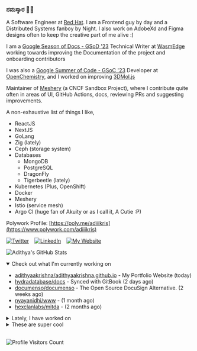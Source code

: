### ನಮಸ್ಕಾರ 🙏🏼
  
A Software Engineer at [Red Hat](https://www.redhat.com). I am a Frontend guy by day and a Distributed Systems fanboy by Night. I also work on AdobeXd and Figma designs often to keep the creative part of me alive :)

I am a [Google Season of Docs - GSoD '23](https://developers.google.com/season-of-docs) Technical Writer at [WasmEdge](https://github.com/WasmEdge) working towards improving the Documentation of the project and onboarding contributors

I was also a [Google Summer of Code - GSoC '23](https://summerofcode.withgoogle.com/) Developer at [OpenChemistry](https://openchemistry.org), and I worked on improving [3DMol.js](https://github.com/3dmol/3Dmol.js)

Maintainer of [Meshery](https://github.com/meshery) (a CNCF Sandbox Project), where I contribute quite often in areas of UI, GitHub Actions, docs, reviewing PRs and suggesting improvements.

A non-exhaustive list of things I like,

- ReactJS
- NextJS
- GoLang
- Zig (lately)
- Ceph (storage system)
- Databases
  - MongoDB
  - PostgreSQL
  - DragonFly
  - Tigerbeetle (lately)
- Kubernetes (Plus, OpenShift)
- Docker
- Meshery
- Istio (service mesh)
- Argo CI (huge fan of Akuity or as I call it, A Cutie :P)

Polywork Profile: [https://poly.me/adiiikris](https://www.polywork.com/adiiikris)

[![Twitter](https://img.shields.io/badge/-@adii_kris-%231DA1F2?style=for-the-badge&logo=twitter&logoColor=ffffff)](https:/twitter.adikris.in) &ensp;
[![LinkedIn](https://img.shields.io/badge/-Adithya%20Krishna-%230A67C3?style=for-the-badge&logo=linkedin&logoColor=ffffff)](https://linkedin.adikris.in/) &ensp;
[![My Website](https://img.shields.io/badge/-My%20Website-%230A67C3?style=for-the-badge)](https://adikris.in/)



![Adithya's GitHub Stats](https://github-readme-stats.vercel.app/api?username=adithyaakrishna&show_icons=true&hide_border=true&title_color=fff&icon_color=79ff97&text_color=9f9f9f&bg_color=151515)


<details open="true">
  <summary>Check out what I'm currently working on</summary>
  
  - [adithyaakrishna/adithyaakrishna.github.io](https://github.com/adithyaakrishna/adithyaakrishna.github.io) - My Portfolio Website (today)
  - [hydradatabase/docs](https://github.com/hydradatabase/docs) - Synced with GitBook (2 days ago)
  - [documenso/documenso](https://github.com/documenso/documenso) - The Open Source DocuSign Alternative. (2 weeks ago)
  - [nyayanidhi/www](https://github.com/nyayanidhi/www) -  (1 month ago)
  - [hexclanlabs/mitda](https://github.com/hexclanlabs/mitda) -  (2 months ago)
</details>

<details>
  <summary>Lately, I have worked on</summary>
  
  - [chore: update images in the docs](https://github.com/hydradatabase/docs/pull/45) on [hydradatabase/docs](https://github.com/hydradatabase/docs) (3 days ago)
  - [chore: updated triage label](https://github.com/documenso/documenso/pull/1152) on [documenso/documenso](https://github.com/documenso/documenso) (2 weeks ago)
  - [feat: add template settings to create template flow](https://github.com/documenso/documenso/pull/1146) on [documenso/documenso](https://github.com/documenso/documenso) (2 weeks ago)
  - [chore: fix button styling](https://github.com/documenso/documenso/pull/1132) on [documenso/documenso](https://github.com/documenso/documenso) (3 weeks ago)
  - [chore: updated dark mode text](https://github.com/documenso/documenso/pull/1129) on [documenso/documenso](https://github.com/documenso/documenso) (3 weeks ago)
</details>

<details>
  <summary>These are super cool</summary>
  
  - [datocms/new-website](https://github.com/datocms/new-website) - Next.js project powering our marketing page! (today)
  - [datocms/plugins-sdk](https://github.com/datocms/plugins-sdk) - An SDK to customize the functionality of the DatoCMS webapp. (today)
  - [datocms/react-datocms](https://github.com/datocms/react-datocms) - A set of components and utilities to work faster with DatoCMS in React environments (today)
  - [datocms/js-rest-api-clients](https://github.com/datocms/js-rest-api-clients) - REST API clients to interact with DatoCMS (today)
  - [hydradatabase/docs](https://github.com/hydradatabase/docs) - Synced with GitBook (3 days ago)
</details>

<br> 

![Profile Visitors Count](https://profile-counter.glitch.me/adithyaakrishna/count.svg)
